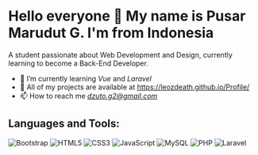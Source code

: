 # Hello everyone 👋 My name is Pusar Marudut G. I'm from Indonesia

A student passionate about Web Development and Design, currently learning to become a Back-End Developer.

- 🌱 I’m currently learning *Vue* and *Laravel*  
- 📂 All of my projects are available at https://leozdeath.github.io/Profile/ 
- 📫 How to reach me *dzuto.g2@gmail.com*

## Languages and Tools:
<p align="left"> 
    <img src="https://img.shields.io/badge/Bootstrap-563D7C?style=for-the-badge&logo=bootstrap&logoColor=white" alt="Bootstrap"/>
    <img src="https://img.shields.io/badge/HTML5-E34F26?style=for-the-badge&logo=html5&logoColor=white" alt="HTML5"/>
    <img src="https://img.shields.io/badge/CSS3-1572B6?style=for-the-badge&logo=css3&logoColor=white" alt="CSS3"/>
    <img src="https://img.shields.io/badge/JavaScript-F7DF1E?style=for-the-badge&logo=javascript&logoColor=black" alt="JavaScript"/>
    <img src="https://img.shields.io/badge/MySQL-4479A1?style=for-the-badge&logo=mysql&logoColor=white" alt="MySQL"/>
    <img src="https://img.shields.io/badge/PHP-777BB4?style=for-the-badge&logo=php&logoColor=white" alt="PHP"/>
    <img src="https://img.shields.io/badge/Laravel-FF2D20?style=for-the-badge&logo=laravel&logoColor=white" alt="Laravel"/>
</p>

